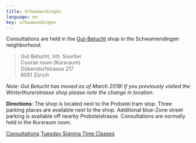```yaml
---
title: Schwamendingen
language: en
key: schwamendingen
---
```


Consultations are held in the [Gut-Betucht](http://www.gut-betucht.ch/) shop in the Schwamendingen neighborhood:

> Gut Betucht, Inh. Sourlier<br/>
> Course room (Kursraum)<br/>
> Dübendorfstrasse 217<br/>
> 8051 Zürich

*Note: Gut Betucht has moved as of March 2018! If you previously visited the Winterthurerstrasse shop please note the change in location.*

**Directions**: The shop is located next to the Probstei tram stop. Three parking places are available next to the shop. Additional blue-Zone street parking is available off nearby Probsteistrasse. Consultations are normally held in the Kursraum room.

<a href="{% link babywearing/index.html %}" role="button" class="btn btn-primary">Consultations</a>
<a href="{% link signingtime/index.html %}" role="button" class="btn btn-primary">Tuesday Signing Time Classes</a>
